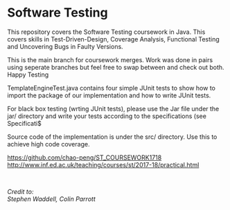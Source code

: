 # Software Testing

This repository covers the Software Testing coursework in Java. This covers skills in Test-Driven-Design, Coverage Analysis, Functional Testing and Uncovering Bugs in Faulty Versions. 

This is the main branch for coursework merges. Work was done in pairs using seperate branches but feel free to swap between and check out both. Happy Testing


TemplateEngineTest.java contains four simple JUnit tests to show how to import the package of our implementation and how to write JUnit tests.

For black box testing (wrting JUnit tests), please use the Jar file under the jar/ directory and write your tests according to the specifications (see Specificati$

Source code of the implementation is under the src/ directory. Use this to achieve high code coverage.


https://github.com/chao-peng/ST_COURSEWORK1718
http://www.inf.ed.ac.uk/teaching/courses/st/2017-18/practical.html

<br/> 

<i> Credit to: <br/>
Stephen Waddell, Colin Parrott <i/>
